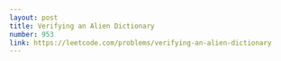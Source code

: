 ```yaml
---
layout: post
title: Verifying an Alien Dictionary
number: 953
link: https://leetcode.com/problems/verifying-an-alien-dictionary
---
```

